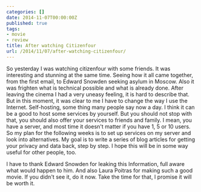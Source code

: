 ```yaml
---
categories: []
date: 2014-11-07T00:00:00Z
published: true
tags:
- movie
- review
title: After watching Citizenfour
url: /2014/11/07/after-watching-citizenfour/
---
```


So yesterday I was watching citizenfour with some friends. It was interesting and stunning at the same time. Seeing how it all came together, from the first email, to Edward Snowden seeking asylum in Moscow. Also it was frighten what is technical possible and what is already done. After leaving the cinema I had a very uneasy feeling, it is hard to describe that. But in this moment, it was clear to me I have to change the way I use the Internet. Self-hosting, some thing many people say now a day. I think it can be a good to host some services by yourself. But you should not stop with that, you should also offer your services to friends and family. I mean, you have a server, and most time it doesn't matter if you have 1, 5 or 10 users. So my plan for the following weeks is to set up services on my server and look into alternatives. My goal is to write a series of blog articles for getting your privacy and data back, step by step. I hope this will be in some way useful for other people, too.

I have to thank Edward Snowden for leaking this Information, full aware what would happen to him. And also Laura Poitras for making such a good movie. If you didn't see it, do it now. Take the time for that, I promise it will be worth it.